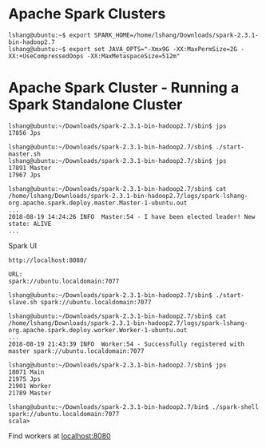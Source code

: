 # Apache Spark Clusters

```commandline
lshang@ubuntu:~$ export SPARK_HOME=/home/lshang/Downloads/spark-2.3.1-bin-hadoop2.7
lshang@ubuntu:~$ export set JAVA_OPTS="-Xmx9G -XX:MaxPermSize=2G -XX:+UseCompressedOops -XX:MaxMetaspaceSize=512m"
```
# Apache Spark Cluster - Running  a Spark Standalone Cluster
```commandline
lshang@ubuntu:~/Downloads/spark-2.3.1-bin-hadoop2.7/sbin$ jps
17856 Jps

lshang@ubuntu:~/Downloads/spark-2.3.1-bin-hadoop2.7/sbin$ ./start-master.sh 
lshang@ubuntu:~/Downloads/spark-2.3.1-bin-hadoop2.7/sbin$ jps
17891 Master
17967 Jps
```

```commandline
lshang@ubuntu:~/Downloads/spark-2.3.1-bin-hadoop2.7/sbin$ cat /home/lshang/Downloads/spark-2.3.1-bin-hadoop2.7/logs/spark-lshang-org.apache.spark.deploy.master.Master-1-ubuntu.out
...
2018-08-19 14:24:26 INFO  Master:54 - I have been elected leader! New state: ALIVE
...
```

Spark UI
```buildoutcfg
http://localhost:8080/

URL: 
spark://ubuntu.localdomain:7077
```

```commandline
lshang@ubuntu:~/Downloads/spark-2.3.1-bin-hadoop2.7/sbin$ ./start-slave.sh spark://ubuntu.localdomain:7077

lshang@ubuntu:~/Downloads/spark-2.3.1-bin-hadoop2.7/sbin$ cat /home/lshang/Downloads/spark-2.3.1-bin-hadoop2.7/logs/spark-lshang-org.apache.spark.deploy.worker.Worker-1-ubuntu.out 
...
2018-08-19 21:43:39 INFO  Worker:54 - Successfully registered with master spark://ubuntu.localdomain:7077
```

```
lshang@ubuntu:~/Downloads/spark-2.3.1-bin-hadoop2.7/sbin$ jps
18071 Main
21975 Jps
21901 Worker
21789 Master

lshang@ubuntu:~/Downloads/spark-2.3.1-bin-hadoop2.7/bin$ ./spark-shell spark://ubuntu.localdomain:7077
scala> 
```

Find workers at
[localhost:8080](http://localhost:8080/)


